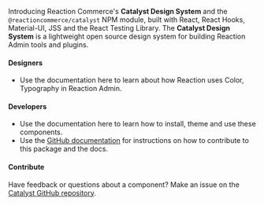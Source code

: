 Introducing Reaction Commerce's **Catalyst Design System** and the `@reactioncommerce/catalyst` NPM module, built with React, React Hooks, Material-UI, JSS and the React Testing Library. The **Catalyst Design System** is a lightweight open source design system for building Reaction Admin tools and plugins.

#### Designers

- Use the documentation here to learn about how Reaction uses Color, Typography in Reaction Admin.

#### Developers

- Use the documentation here to learn how to install, theme and use these components.
- Use the [GitHub documentation](https://github.com/reactioncommerce/catalyst/blob/master/docs/README.md) for instructions on how to contribute to this package and the docs.

#### Contribute
Have feedback or questions about a component? Make an issue on the [Catalyst GitHub repository](https://github.com/reactioncommerce/catalyst).